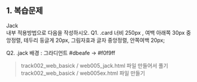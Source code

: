 ## 1. 복습문제

<div class="card jack">Jack</div>
내부 적용방법으로 다음을 작성하시오.
Q1. .card 너비  250px , 여백 아래쪽 30px 중앙정렬, 테두리 둥글게 20px, 그림자효과
글자 중앙정렬, 안쪽여백 20px;

Q2. .jack 배경  : 그라디언트 #dbeafe -> #f0f9ff

> track002_web_basick /  web005_jack.html 파일 만들어서 풀기
> track002_web_basick /  web005ex.html 파일 만들기